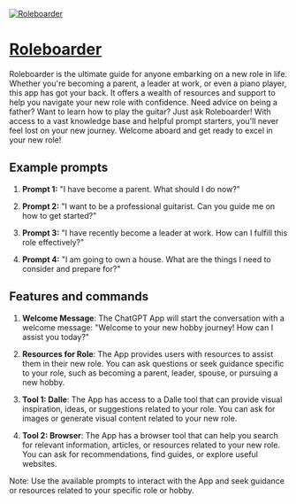 [![Roleboarder](https://files.oaiusercontent.com/file-f7YtDxWtUu8b9u7AseezGGVk?se=2123-10-19T02%3A18%3A26Z&sp=r&sv=2021-08-06&sr=b&rscc=max-age%3D31536000%2C%20immutable&rscd=attachment%3B%20filename%3Dee3cfb2b-6f91-439c-a3b1-8a7a60408bb9.png&sig=4EQornyvBqub0M95zn/f93dXYimbuVjtu3ODmwXMqaI%3D)](https://chat.openai.com/g/g-aDz9jSSZ0-roleboarder)

# [Roleboarder](https://chat.openai.com/g/g-aDz9jSSZ0-roleboarder)

Roleboarder is the ultimate guide for anyone embarking on a new role in life. Whether you're becoming a parent, a leader at work, or even a piano player, this app has got your back. It offers a wealth of resources and support to help you navigate your new role with confidence. Need advice on being a father? Want to learn how to play the guitar? Just ask Roleboarder! With access to a vast knowledge base and helpful prompt starters, you'll never feel lost on your new journey. Welcome aboard and get ready to excel in your new role!

## Example prompts

1. **Prompt 1:** "I have become a parent. What should I do now?"

2. **Prompt 2:** "I want to be a professional guitarist. Can you guide me on how to get started?"

3. **Prompt 3:** "I have recently become a leader at work. How can I fulfill this role effectively?"

4. **Prompt 4:** "I am going to own a house. What are the things I need to consider and prepare for?"

## Features and commands

1. **Welcome Message**: The ChatGPT App will start the conversation with a welcome message: "Welcome to your new hobby journey! How can I assist you today?"

2. **Resources for Role**: The App provides users with resources to assist them in their new role. You can ask questions or seek guidance specific to your role, such as becoming a parent, leader, spouse, or pursuing a new hobby.

3. **Tool 1: Dalle**: The App has access to a Dalle tool that can provide visual inspiration, ideas, or suggestions related to your role. You can ask for images or generate visual content related to your new role.

4. **Tool 2: Browser**: The App has a browser tool that can help you search for relevant information, articles, or resources related to your new role. You can ask for recommendations, find guides, or explore useful websites.

Note: Use the available prompts to interact with the App and seek guidance or resources related to your specific role or hobby.